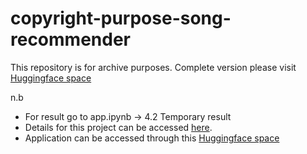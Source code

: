 # copyright-purpose-song-recommender

This repository is for archive purposes. Complete version please visit [Huggingface space](https://huggingface.co/spaces/shavirazh/copyright-purpose-song-recommender)


n.b
- For result go to app.ipynb -> 4.2 Temporary result 
- Details for this project can be accessed [here](https://docs.google.com/presentation/d/1Zz-iTA6TLCVlTEXeHdspC9Rg8qfjMANqj5p-elPW-qQ/edit#slide=id.g345f5807ebf_0_732).
- Application can be accessed through this [Huggingface space](https://huggingface.co/spaces/shavirazh/copyright-purpose-song-recommender)

